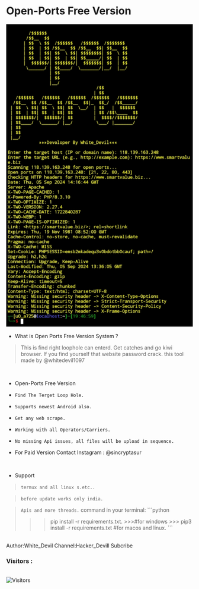 # Open-Ports Free Version 
<img src="Open-ports.jpg"><br>
- What is Open Ports Free Version System  ?
> This is find right loophole can
> enterd.
> Get catches and go kiwi browser.
> If you find yourself that website
> password crack.
> this tool made by @whitedevil1097

<br>


- Open-Ports Free Version 

* `Find The Terget Loop Hole.`

* `Supports newest Android also.`

* `Get any web scrape.`

* `Working with all Operators/Carriers.`

* `No missing Api issues, all files will be upload in sequence.`

*  For Paid Version Contact Instagram : @sincryptasur  

<br>

- Support

> `termux and all linux s.etc..`

> `before update works only india.`

> `Apis and more threads.`
> command in your terminal:
    ```python
 >>> pip install -r requirements.txt.
    >>>#for windows
    >>> pip3 install -r requirements.txt #for macos and linux.
    ```
 <br>
 Author:White_Devil
  Channel:Hacker_Devill Subcribe 
<br>

<h3>Visitors :</h3>
<br>
<img src="https://profile-counter.glitch.me/whitedevil1097/count.svg" alt="Visitors">
